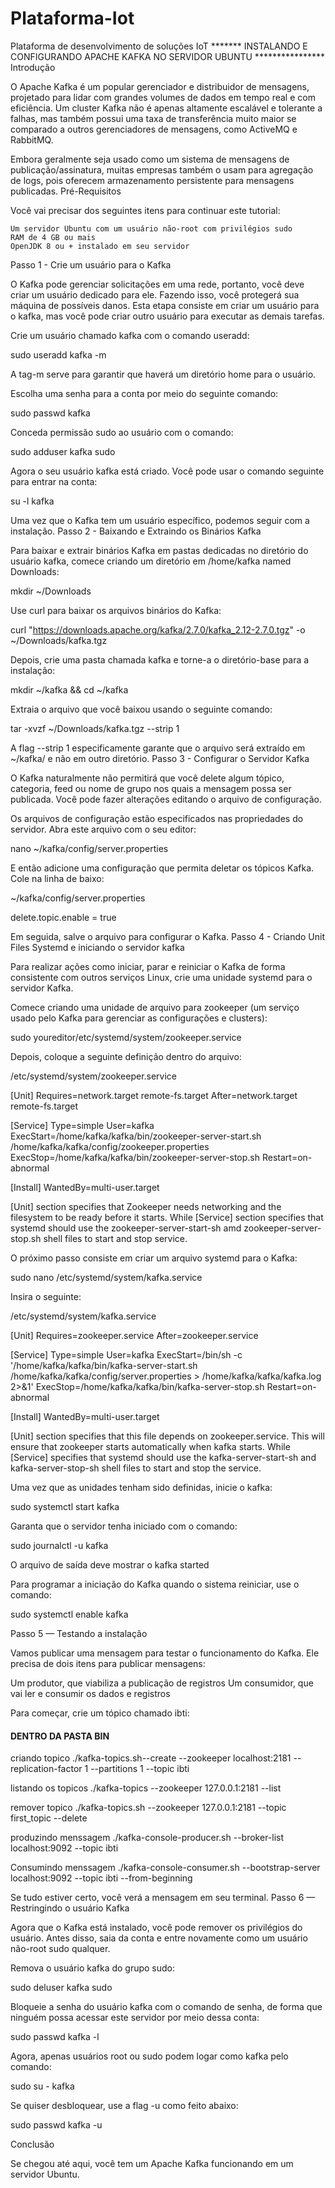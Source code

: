 # Plataforma-Iot
Plataforma de desenvolvimento de soluções IoT
******* INSTALANDO E CONFIGURANDO APACHE KAFKA NO SERVIDOR UBUNTU ****************
Introdução

O Apache Kafka é um popular gerenciador e distribuidor de mensagens, projetado para lidar com grandes volumes de dados em tempo real e com eficiência. Um cluster Kafka não é apenas altamente escalável e tolerante a falhas, mas também possui uma taxa de transferência muito maior se comparado a outros gerenciadores de mensagens, como ActiveMQ e RabbitMQ.

Embora geralmente seja usado como um sistema de mensagens de publicação/assinatura, muitas empresas também o usam para agregação de logs, pois oferecem armazenamento persistente para mensagens publicadas.
Pré-Requisitos

Você vai precisar dos seguintes itens para continuar este tutorial:

    Um servidor Ubuntu com um usuário não-root com privilégios sudo
    RAM de 4 GB ou mais
    OpenJDK 8 ou + instalado em seu servidor

Passo 1 - Crie um usuário para o Kafka

O Kafka pode gerenciar solicitações em uma rede, portanto, você deve criar um usuário dedicado para ele. Fazendo isso, você protegerá sua máquina de possíveis danos. Esta etapa consiste em criar um usuário para o kafka, mas você pode criar outro usuário para executar as demais tarefas.

Crie um usuário chamado kafka com o comando useradd:

sudo useradd kafka -m

A tag-m serve para garantir que haverá um diretório home para o usuário.

Escolha uma senha para a conta por meio do seguinte comando:

sudo passwd kafka

Conceda permissão sudo ao usuário com o comando:

sudo adduser kafka sudo

Agora o seu usuário kafka está criado. Você pode usar o comando seguinte para entrar na conta:

su -l kafka

Uma vez que o Kafka tem um usuário específico, podemos seguir com a instalação.
Passo 2 - Baixando e Extraindo os Binários Kafka

Para baixar e extrair binários Kafka em pastas dedicadas no diretório do usuário kafka, comece criando um diretório em /home/kafka named Downloads:

mkdir ~/Downloads

Use curl para baixar os arquivos binários do Kafka:

curl "https://downloads.apache.org/kafka/2.7.0/kafka_2.12-2.7.0.tgz" -o ~/Downloads/kafka.tgz

Depois, crie uma pasta chamada kafka e torne-a o diretório-base para a instalação:

mkdir ~/kafka && cd ~/kafka

Extraia o arquivo que você baixou usando o seguinte comando:

tar -xvzf ~/Downloads/kafka.tgz --strip 1

A flag --strip 1 especificamente garante que o arquivo será extraído em ~/kafka/ e não em outro diretório.
Passo 3 - Configurar o Servidor Kafka

O Kafka naturalmente não permitirá que você delete algum tópico, categoria, feed ou nome de grupo nos quais a mensagem possa ser publicada. Você pode fazer alterações editando o arquivo de configuração.

Os arquivos de configuração estão especificados nas propriedades do servidor. Abra este arquivo com o seu editor:

nano ~/kafka/config/server.properties

E então adicione uma configuração que permita deletar os tópicos Kafka. Cole na linha de baixo:

~/kafka/config/server.properties

delete.topic.enable = true

Em seguida, salve o arquivo para configurar o Kafka.
Passo 4 - Criando Unit Files Systemd e iniciando o servidor kafka

Para realizar ações como iniciar, parar e reiniciar o Kafka de forma consistente com outros serviços Linux, crie uma unidade systemd para o servidor Kafka.

Comece criando uma unidade de arquivo para zookeeper (um serviço usado pelo Kafka para gerenciar as configurações e clusters):

sudo youreditor/etc/systemd/system/zookeeper.service

Depois, coloque a seguinte definição dentro do arquivo:

/etc/systemd/system/zookeeper.service

[Unit]
Requires=network.target remote-fs.target
After=network.target remote-fs.target

[Service]
Type=simple
User=kafka
ExecStart=/home/kafka/kafka/bin/zookeeper-server-start.sh /home/kafka/kafka/config/zookeeper.properties
ExecStop=/home/kafka/kafka/bin/zookeeper-server-stop.sh
Restart=on-abnormal

[Install]
WantedBy=multi-user.target

[Unit] section specifies that Zookeeper needs networking and the filesystem to be ready before it starts. While [Service] section specifies that systemd should use the zookeeper-server-start-sh amd zookeeper-server-stop.sh shell files to start and stop service.

O próximo passo consiste em criar um arquivo systemd para o Kafka:

sudo nano /etc/systemd/system/kafka.service

Insira o seguinte:

/etc/systemd/system/kafka.service

[Unit]
Requires=zookeeper.service
After=zookeeper.service

[Service]
Type=simple
User=kafka
ExecStart=/bin/sh -c '/home/kafka/kafka/bin/kafka-server-start.sh /home/kafka/kafka/config/server.properties > /home/kafka/kafka/kafka.log 2>&1'
ExecStop=/home/kafka/kafka/bin/kafka-server-stop.sh
Restart=on-abnormal

[Install]
WantedBy=multi-user.target

[Unit] section specifies that this file depends on zookeeper.service. This will ensure that zookeeper starts automatically when kafka starts. While [Service] specifies that systemd should use the kafka-server-start-sh and kafka-server-stop-sh shell files to start and stop the service.

Uma vez que as unidades tenham sido definidas, inicie o kafka:

sudo systemctl start kafka

Garanta que o servidor tenha iniciado com o comando:

sudo journalctl -u kafka

O arquivo de saída deve mostrar o kafka started

Para programar a iniciação do Kafka quando o sistema reiniciar, use o comando:

sudo systemctl enable kafka

Passo 5 — Testando a instalação

Vamos publicar uma mensagem para testar o funcionamento do Kafka. Ele precisa de dois itens para publicar mensagens:

Um produtor, que viabiliza a publicação de registros Um consumidor, que vai ler e consumir os dados e registros

Para começar, crie um tópico chamado ibti:

#### DENTRO DA PASTA BIN ######
criando topico
./kafka-topics.sh--create --zookeeper localhost:2181 --replication-factor 1 --partitions 1 --topic ibti

listando os topicos
./kafka-topics --zookeeper 127.0.0.1:2181 --list

remover topico
./kafka-topics.sh --zookeeper 127.0.0.1:2181 --topic first_topic --delete

produzindo menssagem
./kafka-console-producer.sh --broker-list localhost:9092 --topic ibti

Consumindo menssagem
./kafka-console-consumer.sh --bootstrap-server localhost:9092 --topic ibti --from-beginning


Se tudo estiver certo, você verá a mensagem em seu terminal.
Passo 6 — Restringindo o usuário Kafka

Agora que o Kafka está instalado, você pode remover os privilégios do usuário. Antes disso, saia da conta e entre novamente como um usuário não-root sudo qualquer.

Remova o usuário kafka do grupo sudo:

sudo deluser kafka sudo

Bloqueie a senha do usuário kafka com o comando de senha, de forma que ninguém possa acessar este servidor por meio dessa conta:

sudo passwd kafka -l

Agora, apenas usuários root ou sudo podem logar como kafka pelo comando:

sudo su - kafka

Se quiser desbloquear, use a flag -u como feito abaixo:

sudo passwd kafka -u

Conclusão

Se chegou até aqui, você tem um Apache Kafka funcionando em um servidor Ubuntu.
